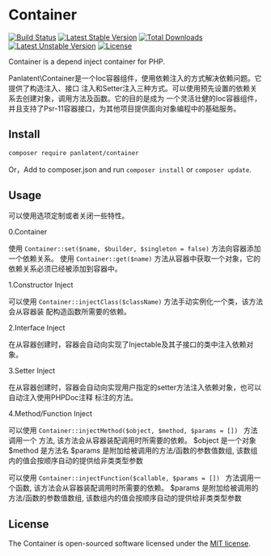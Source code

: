 Container
=========
[![Build Status](https://travis-ci.org/panlatent/container.svg)](https://travis-ci.org/panlatent/container)
[![Latest Stable Version](https://poser.pugx.org/panlatent/container/v/stable.svg)](https://packagist.org/packages/panlatent/container)
[![Total Downloads](https://poser.pugx.org/panlatent/container/downloads.svg)](https://packagist.org/packages/panlatent/container) 
[![Latest Unstable Version](https://poser.pugx.org/panlatent/container/v/unstable.svg)](https://packagist.org/packages/panlatent/container)
[![License](https://poser.pugx.org/panlatent/container/license.svg)](https://packagist.org/packages/panlatent/container)

Container is a depend inject container for PHP.

Panlatent\Container是一个Ioc容器组件，使用依赖注入的方式解决依赖问题。它提供了构造注入、接口
注入和Setter注入三种方式。可以使用预先设置的依赖关系去创建对象，调用方法及函数。它的目的是成为
一个灵活壮健的Ioc容器组件，并且支持了Psr-11容器接口，为其他项目提供面向对象编程中的基础服务。

## Install

```bash
composer require panlatent/container
```

Or，Add to composer.json and run ```composer install``` or ```composer update```.

## Usage

可以使用选项定制或者关闭一些特性。

0.Container

使用 ```Container::set($name, $builder, $singleton = false)``` 方法向容器添加一个依赖关系。
使用 ```Container::get($name)``` 方法从容器中获取一个对象，它的依赖关系必须已经被添加到容器中。

1.Constructor Inject

可以使用 ```Container::injectClass($className)``` 方法手动实例化一个类，该方法会从容器装
配构造函数所需要的依赖。

2.Interface Inject

在从容器创建时，容器会自动向实现了Injectable及其子接口的类中注入依赖对象。

3.Setter Inject

在从容器创建时，容器会自动向实现用户指定的setter方法注入依赖对象，也可以自动注入使用PHPDoc注释
标注的方法。

4.Method/Function Inject

可以使用 ```Container::injectMethod($object, $method, $params = []) ``` 方法调用一个
方法, 该方法会从容器装配调用时所需要的依赖。
$object 是一个对象
$method 是方法名
$params 是附加给被调用的方法/函数的参数值数组, 该数组内的值会按顺序自动的提供给非类类型参数

可以使用 ```Container::injectFunction($callable, $params = []) ``` 方法调用一个函数,
该方法会从容器装配调用时所需要的依赖。
$params 是附加给被调用的方法/函数的参数值数组, 该数组内的值会按顺序自动的提供给非类类型参数

## License

The Container is open-sourced software licensed under the [MIT license](http://opensource.org/licenses/MIT).